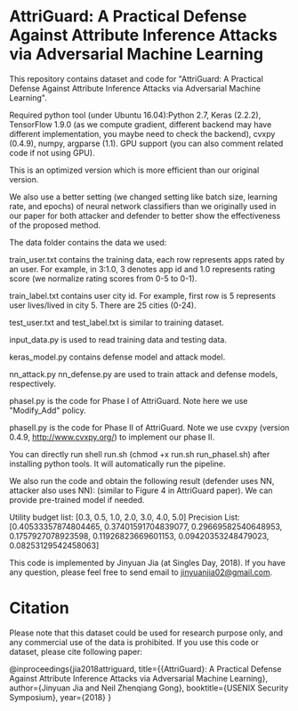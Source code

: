 # AttriGuard: A Practical Defense Against Attribute Inference Attacks via Adversarial Machine Learning

This repository contains dataset and code for "AttriGuard: A Practical Defense Against Attribute Inference Attacks via Adversarial Machine Learning". 

Required python tool (under Ubuntu 16.04):Python 2.7, Keras (2.2.2), TensorFlow 1.9.0 (as we compute gradient, different backend may have different implementation, you maybe need to check the backend), cvxpy (0.4.9), numpy, argparse (1.1). GPU support (you can also comment related code if not using GPU). 

This is an optimized version which is more efficient than our original version.  

We also use a better setting (we changed setting like batch size, learning rate, and epochs) of neural network classifiers than we originally used in our paper for both attacker and defender to better show the effectiveness of the proposed method. 

The data folder contains the data we used: 

train_user.txt contains the training data, each row represents apps rated by an user. For example, in 3:1.0, 3 denotes app id and 1.0 represents rating score (we normalize rating scores from 0-5 to 0-1). 

train_label.txt contains user city id. For example, first row is 5 represents user lives/lived in city 5. There are 25 cities (0-24). 

test_user.txt and test_label.txt is similar to training dataset. 

input_data.py is used to read training data and testing data. 

keras_model.py contains defense model and attack model. 

nn_attack.py nn_defense.py are used to train attack and defense models, respectively. 

phaseI.py is the code for Phase I of AttriGuard. Note here we use "Modify_Add" policy. 

phaseII.py is the code for Phase II of AttriGuard. Note we use cvxpy (version 0.4.9, http://www.cvxpy.org/) to implement our phase II. 

You can directly run shell run.sh (chmod +x run.sh run_phaseI.sh) after installing python tools. It will automatically run the pipeline. 

We also run the code and obtain the following result (defender uses NN, attacker also uses NN): (similar to Figure 4 in AttriGuard paper). We can provide pre-trained model if needed. 

Utility budget list: [0.3, 0.5, 1.0, 2.0, 3.0, 4.0, 5.0]
Precision List: [0.40533357874804465, 0.37401591704839077, 0.29669582540648953, 0.1757927078923598, 0.11926823669601153, 0.09420353248479023, 0.08253129542458063]

This code is implemented by Jinyuan Jia (at Singles Day, 2018). If you have any question, please feel free to send email to jinyuanjia02@gmail.com. 

# Citation
Please note that this dataset could be used for research purpose only, and any commercial use of the data is prohibited.
If you use this code or dataset, please cite following paper: 

@inproceedings{jia2018attriguard,
  title={{AttriGuard}: A Practical Defense Against Attribute Inference Attacks via Adversarial Machine Learning},
  author={Jinyuan Jia and Neil Zhenqiang Gong},
  booktitle={USENIX Security Symposium},
  year={2018}
}